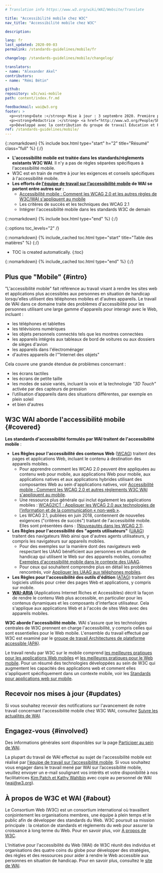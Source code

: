 ```yaml
---
# Translation info https://www.w3.org/wiki/WAI/Website/Translate

title: "Accessibilité mobile chez W3C"
nav_title: "Accessibilité mobile chez W3C"

description:

lang: fr
last_updated: 2020-09-03
permalink: /standards-guidelines/mobile/fr

changelog: /standards-guidelines/mobile/changelog/

translators:
- name: "Alexander Akel"
contributors:
- name: "Rémi Bétin"

github:
repository: w3c/wai-mobile
path: content/index.fr.md

feedbackmail: wai@w3.org
footer: >
  <p><strong>Date :</strong> Mise à jour : 3 septembre 2020. Première publication : janvier 2008. CHANGELOG.</p>
  <p><strong>Rédactrice :</strong> <a href="http://www.w3.org/People/Shawn/">Shawn Lawton Henry</a>. Contributeur : <a href="http://www.w3.org/People/Brewer/">Judy Brewer</a>.</p>
  <p>Développé avec la contribution du groupe de travail Éducation et Promotion (<a href="http://www.w3.org/WAI/EO/">EOWG</a>).</p>
ref: /standards-guidelines/mobile/
---
```


{::nomarkdown}
{% include box.html type="start" h="2" title="Résumé" class="full" %}
{:/}

-   **L'accessibilité mobile est traitée dans les standards/règlements existants W3C WAI**. Il n'y a pas de règles séparées spécifiques à l'accessibilité mobile.
-   W3C est en train de mettre à jour les exigences et conseils spécifiques à l'accessibilité mobile.
-   **Les efforts de [l'équipe de travail sur l’accessibilité mobile](https://www.w3.org/WAI/GL/mobile-a11y-tf/) de WAI se portent entre autres sur :**
    -   [Accessibilité mobile : Comment les WCAG 2.0 et les autres règles de W3C/WAI s'appliquent au mobile](http://www.w3.org/TR/mobile-accessibility-mapping/)
    -   Les critères de succès et les techniques des WCAG 2.1
    -   Intégrer l'accessibilité mobile dans les standards W3C de demain

{::nomarkdown}
{% include box.html type="end" %}
{:/}


{::options toc_levels="2" /}

{::nomarkdown}
{% include_cached toc.html type="start" title="Table des matières" %}
{:/}

-   TOC is created automatically.
{:toc}

{::nomarkdown}
{% include_cached toc.html type="end" %}
{:/}

## Plus que "Mobile" {#intro}

"L'accessibilité mobile" fait référence au travail visant à rendre les sites web et applications plus accessibles aux personnes en situation de handicap lorsqu'elles utilisent des téléphones mobiles et d'autres appareils. Le travail de WAI dans ce domaine traite des problèmes d'accessibilité pour les personnes utilisant une large gamme d'appareils pour interagir avec le Web, incluant :

-   les téléphones et tablettes
-   les télévisions numériques
-   les objets personnels connectés tels que les montres connectées
-   les appareils intégrés aux tableaux de bord de voitures ou aux dossiers de sièges d'avion
-   les appareils dans l'électroménager
-   d'autres appareils de l'"Internet des objets"

Cela couvre une grande étendue de problèmes concernant :

-   les écrans tactiles
-   les écrans de petite taille
-   les modes de saisie variés, incluant la voix et la technologie <i>"3D Touch"</i> activée par des capteurs de pression
-   l’utilisation d’appareils dans des situations différentes, par exemple en plein soleil
-   et bien d'autres

## W3C WAI aborde l'accessibilité mobile {#covered}

**Les standards d'accessibilité formulés par WAI traitent de l'accessibilité mobile** :

-   **Les Règles pour l'accessibilité des contenus Web** ([WCAG](/standards-guidelines/wcag/)) traitent des pages et applications Web, incluant le contenu à destination des appareils mobiles.
    - Pour apprendre comment les WCAG 2.0 peuvent être appliquées au contenu web pour mobile, aux applications Web pour mobile, aux applications natives et aux applications hybrides utilisant des composantes Web au sein d'applications natives, voir [Accessibilité mobile : Comment les WCAG 2.0 et autres règlements W3C WAI s'appliquent au mobile](http://www.w3.org/TR/mobile-accessibility-mapping/).
    - Une ressource plus générale qui inclut également les applications mobiles : [WCAG2ICT : Appliquer les WCAG 2.0 aux technologies de l’information et de la communication « non-web »](http://www.w3.org/TR/wcag2ict/).
    - Les WCAG 2.1, publiées en juin 2018, contiennent de nouvelles exigences ("critères de succès") traitant de l'accessibilité mobile. Elles sont présentées dans : [[Nouveautés dans les WCAG 2.1]](/standards-guidelines/wcag/new-in-21/).
-   **Les Règles pour l'accessibilité des "agents utilisateurs"** ([UAAG](/standards-guidelines/uaag/)) traitent des navigateurs Web ainsi que d'autres agents utilisateurs, y compris les navigateurs sur appareils mobiles.
    -   Pour des exemples sur la manière dont des navigateurs web respectant les UAAG bénéficient aux personnes en situation de handicap qui utilisent le Web sur des appareils mobiles, consultez [Exemples d'accessibilité mobile dans le contexte des UAAG](http://www.w3.org/TR/IMPLEMENTING-UAAG20/mobile).
    -   Pour ceux qui souhaitent comprendre plus en détail les problèmes rencontrés, voir [Appliquer les UAAG aux téléphones mobiles](http://www.w3.org/WAI/UA/work/wiki/Applying_UAAG_to_Mobile_Phones).
-   **Les Règles pour l'accessibilité des outils d'édition** ([ATAG](/standards-guidelines/atag/)) traitent des logiciels utilisés pour créer des pages Web et applications, y compris sur mobile.
-   **[WAI-ARIA](/standards-guidelines/aria/)** (Applications Internet Riches et Accessibles) décrit la façon de rendre le contenu Web plus accessible, en particulier pour les contenus dynamiques et les composants d'interface utilisateur. Cela s'applique aux applications Web et à l'accès de sites Web avec des appareils mobiles.

**W3C aborde l'accessibilité mobile.** WAI s'assure que les technologies centrales de W3C prennent en charge l'accessibilité, y compris celles qui sont essentielles pour le Web mobile. L'ensemble du travail effectué par W3C est examiné par le [groupe de travail Architectures de plateforme accessible (APA)](https://www.w3.org/WAI/APA/).

Le travail rendu par W3C sur le mobile comprend [les meilleures pratiques pour les applications Web mobiles](http://www.w3.org/TR/mwabp/) et [les meilleures pratiques pour le Web mobile](http://www.w3.org/TR/mobile-bp/). Pour un résumé des technologies développées au sein de W3C qui augmentent les capacités des applications web et comment elles s'appliquent spécifiquement dans un contexte mobile, voir les [Standards pour applications web sur mobile](http://www.w3.org/Mobile/mobile-web-app-state/).

## Recevoir nos mises à jour {#updates}

Si vous souhaitez recevoir des notifications sur l'avancement de notre travail concernant l'accessibilité mobile chez W3C WAI, consultez [Suivre les actualités de WAI](/news/subscribe/).

## Engagez-vous {#involved}

Des informations générales sont disponibles sur la page [Participer au sein de WAI](/about/participating/).

La plupart du travail de WAI effectué au sujet de l'accessibilité mobile est réalisé par [l'équipe de travail sur l’accessibilité mobile](https://www.w3.org/WAI/GL/mobile-a11y-tf/). Si vous souhaitez vous engager dans le travail mené par WAI sur l’accessibilité mobile, veuillez envoyer un e-mail soulignant vos intérêts et votre disponibilité à nos facilitatrices [Kim Patch et Kathy Wahlbin](mailto:kathy@interactiveaccessibility.com,Kim@redstartsystems.com?cc=wai@w3.org,shadi@w3.org&subject=Mobile%20Accessibility%20Task%20Force%20Enquiry) avec copie au personnel de WAI (wai@w3.org).

## À propos de W3C et WAI {#about}

Le Consortium Web (W3C) est un consortium international où travaillent conjointement les organisations membres, une équipe à plein temps et le public afin de développer des standards du Web. W3C poursuit sa mission principale : la création de standards et règlements du web pour assurer la croissance à long terme du Web. Pour en savoir plus, voir [À propos de W3C](http://www.w3.org/Consortium/).

L'Initiative pour l'accessibilité du Web (WAI) de W3C réunit des individus et organisations des quatre coins du globe pour développer des stratégies, des règles et des ressources pour aider à rendre le Web accessible aux personnes en situation de handicap. Pour en savoir plus, consultez le [site de WAI](http://www.w3.org/WAI/).
